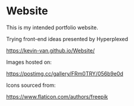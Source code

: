 # Website

This is my intended portfolio website.

Trying front-end ideas presented by Hyperplexed

https://kevin-van.github.io/Website/

Images hosted on:

https://postimg.cc/gallery/FRm0TRY/056b9e0d

Icons sourced from:

https://www.flaticon.com/authors/freepik
